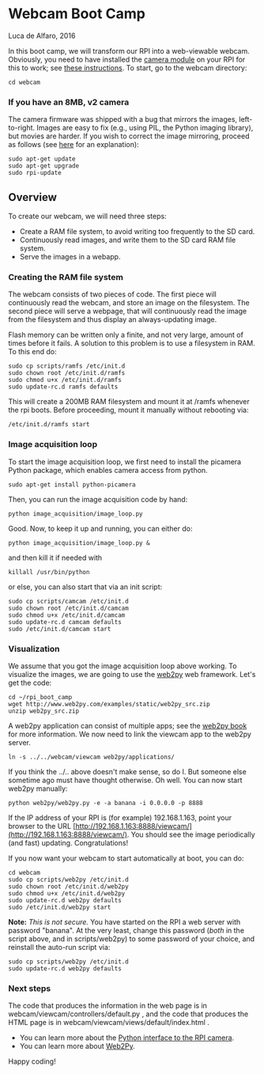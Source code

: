 # Webcam Boot Camp
Luca de Alfaro, 2016
 
In this boot camp, we will transform our RPI into a web-viewable webcam. Obviously, you need to have installed the [camera module](https://www.raspberrypi.org/products/camera-module/) on your RPI for this to work; see [these instructions](https://www.raspberrypi.org/help/camera-module-setup/). To start, go to the webcam directory:

    cd webcam

### If you have an 8MB, v2 camera

The camera firmware was shipped with a bug that mirrors the images, left-to-right. Images are easy to fix (e.g., using PIL, the Python imaging library), but movies are harder. If you wish to correct the image mirroring, proceed as follows (see [here](https://www.raspberrypi.org/forums/viewtopic.php?f=43&t=145980) for an explanation):

    sudo apt-get update
    sudo apt-get upgrade
    sudo rpi-update

## Overview

To create our webcam, we will need three steps:

- Create a RAM file system, to avoid writing too frequently to the SD card. 
- Continuously read images, and write them to the SD card RAM file system.
- Serve the images in a webapp.

### Creating the RAM file system

The webcam consists of two pieces of code.  The first piece will continuously read the webcam, and store an image on the filesystem.  The second piece will serve a webpage, that will continuously read the image from the filesystem and thus display an always-updating image. 

Flash memory can be written only a finite, and not very large, amount of times before it fails. A solution to this problem is to use a filesystem in RAM.  To this end do:

    sudo cp scripts/ramfs /etc/init.d
    sudo chown root /etc/init.d/ramfs
    sudo chmod u+x /etc/init.d/ramfs
    sudo update-rc.d ramfs defaults
    
This will create a 200MB RAM filesystem and mount it at /ramfs whenever the rpi boots. Before proceeding, mount it manually without rebooting via:

    /etc/init.d/ramfs start
    
### Image acquisition loop    

To start the image acquisition loop, we first need to install the picamera Python package, which enables camera access from python. 

    sudo apt-get install python-picamera
    
Then, you can run the image acquisition code by hand:

    python image_acquisition/image_loop.py
    
Good.  Now, to keep it up and running, you can either do:

    python image_acquisition/image_loop.py &
    
and then kill it if needed with

    killall /usr/bin/python
    
or else, you can also start that via an init script:

    sudo cp scripts/camcam /etc/init.d
    sudo chown root /etc/init.d/camcam
    sudo chmod u+x /etc/init.d/camcam
    sudo update-rc.d camcam defaults
    sudo /etc/init.d/camcam start
    
### Visualization

We assume that you got the image acquisition loop above working. To visualize the images, we are going to use the [web2py](http://www.web2py.com) web framework.  Let's get the code:

    cd ~/rpi_boot_camp
    wget http://www.web2py.com/examples/static/web2py_src.zip
    unzip web2py_src.zip

A web2py application can consist of multiple apps; see the [web2py book](http://www.web2py.com/book) for more information.  We now need to link the viewcam app to the web2py server.

    ln -s ../../webcam/viewcam web2py/applications/
    
If you think the ../.. above doesn't make sense, so do I. But someone else sometime ago must have thought otherwise. Oh well. You can now start web2py manually: 

    python web2py/web2py.py -e -a banana -i 0.0.0.0 -p 8888
        
If the IP address of your RPI is (for example) 192.168.1.163, point your browser to the URL [http://192.168.1.163:8888/viewcam/](http://192.168.1.163:8888/viewcam/).  You should see the image periodically (and fast) updating.  Congratulations! 

If you now want your webcam to start automatically at boot, you can do:

    cd webcam
    sudo cp scripts/web2py /etc/init.d
    sudo chown root /etc/init.d/web2py
    sudo chmod u+x /etc/init.d/web2py
    sudo update-rc.d web2py defaults
    sudo /etc/init.d/web2py start

**Note:** *This is not secure.* You have started on the RPI a web server with password "banana".  At the very least, change this password (*both* in the script above, and in scripts/web2py) to some password of your choice, and reinstall the auto-run script via:

    sudo cp scripts/web2py /etc/init.d
    sudo update-rc.d web2py defaults

### Next steps

The code that produces the information in the web page is in webcam/viewcam/controllers/default.py , and the code that produces the HTML page is in webcam/viewcam/views/default/index.html . 
    
- You can learn more about the [Python interface to the RPI camera](https://picamera.readthedocs.io/en/release-1.10/).
- You can learn more about [Web2Py](http://www.web2py.com/book).

Happy coding!
